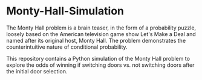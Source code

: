 # Monty-Hall-Simulation
The Monty Hall problem is a brain teaser, in the form of a probability puzzle, loosely based on the American television game show Let's Make a Deal and named after its original host, Monty Hall. The problem demonstrates the counterintuitive nature of conditional probability.

This repository contains a Python simulation of the Monty Hall problem to explore the odds of winning if switching doors vs. not switching doors after the initial door selection.
